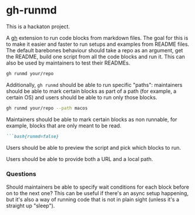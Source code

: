 # gh-runmd

This is a hackaton project.

A [gh](https://github.com/cli/cli) extension to run code blocks from markdown files. The goal for this is to make it easier and faster to run setups and examples from README files. The default barebones behaviour should take a repo as an argument, get the README, build one script from all the code blocks and run it. This can also be used by maintainers to test their READMEs.

```bash
gh runmd your/repo
```

Additionally, `gh runmd` should be able to run specific "paths": maintainers should be able to mark certain blocks as part of a path (for example, a certain OS) and users should be able to run only those blocks.

```bash
gh runmd your/repo --path macos
```

Maintainers should be able to mark certain blocks as non runnable, for example, blocks that are only meant to be read.

```markdown
```bash{runmd=false}
```

Users should be able to preview the script and pick which blocks to run.

Users should be able to provide both a URL and a local path.

### Questions

Should maintainers be able to specify wait conditions for each block before on to the next one? This can be useful if there's an async setup happening, but it's also a way of running code that is not in plain sight (unless it's a straight up "sleep").